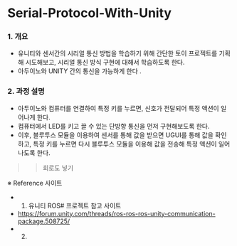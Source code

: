 # Serial-Protocol-With-Unity

### 1. 개요
- 유니티와 센서간의 시리얼 통신 방법을 학습하기 위해 간단한 토이 프로젝트를 기획해 시도해보고, 시리얼 통신 방식 구현에 대해서 학습하도록 한다. 
- 아두이노와 UNITY 간의 통신을 가능하게 한다 .


### 2. 과정 설명
- 아두이노와 컴퓨터를 연결하여 특정 키를 누르면, 신호가 전달되어 특정 액션이 일어나게 한다.
- 컴퓨터에서 LED를 키고 끌 수 있는 단방향 통신을 먼저 구현해보도록 한다.
- 이후, 블루투스 모듈을 이용하여 센서를 통해 값을 받으면 UGUI를 통해 값을 확인하고, 특정 키를 누르면 
다시 블루투스 모듈을 이용해 값을 전송해 특정 액션이 일어나도록 한다.
>> 회로도 넣기 




※ Reference 사이트 
- 1. 유니티 ROS# 프로젝트 참고 사이트 
- https://forum.unity.com/threads/ros-ros-ros-unity-communication-package.508725/ 
- 2. 
